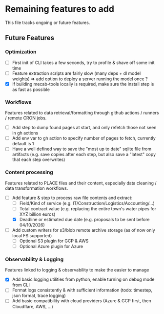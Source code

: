 # Remaining features to add

This file tracks ongoing or future features.

## Future Features

### Optimization

- [ ] First init of CLI takes a few seconds, try to profile & shave off some init time
- [ ] Feature extraction scripts are fairly slow (many deps + dl model weights) => add option to deploy a server running the model once ?
- [x] If building mecab-tools locally is required, make sure the install step is as fast as possible

### Workflows

Features related to data retrieval/formatting through github actions / runners / remote CRON jobs.

- [ ] Add step to dump found pages at start, and only refetch those not seen in gh actions
- [ ] Add env var to gh action to specify number of pages to fetch, currently default is 1
- [ ] Have a well defined way to save the "most up to date" sqlite file from artifacts (e.g. save copies after each step, but also save a "latest" copy that each step overwrites)

### Content processing

Features related to PLACE files and their content, especially data cleaning / data transformation workflows.

- [ ] Add feature & step to process raw file contents and extract:
  - [ ] Field/Kind of service (e.g. IT/Construction/Logistics/Accounting/...)
  - [ ] Total contract value (e.g. replacing the entire town's water pipes for XYZ billion euros)
  - [x] Deadline or estimated due date (e.g. proposals to be sent before 04/10/2026)
- [ ] Add custom writers for s3/blob remote archive storage (as of now only local FS supported)
  - [ ] Optional S3 plugin for GCP & AWS
  - [ ] Optional Azure plugin for Azure

### Observability & Logging

Features linked to logging & observability to make the easier to manage

- [x] Add basic logging utilities from python, enable turning on debug mode from CLI
- [ ] Format logs consistently & with sufficient information (todo: timestep, json format, trace logging)
- [ ] Add basic compatibility with cloud providers (Azure & GCP first, then Cloudflare, AWS, ...)